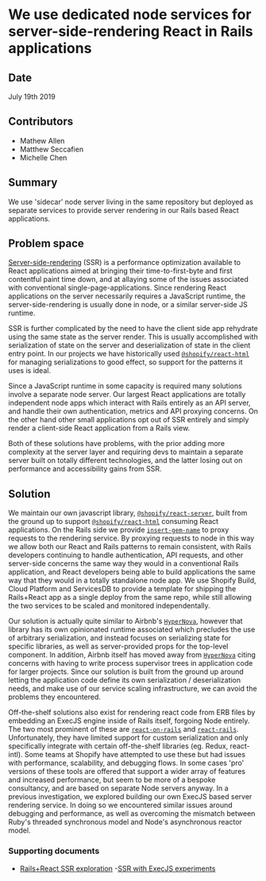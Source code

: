 # We use dedicated node services for server-side-rendering React in Rails applications

## Date

July 19th 2019

## Contributors

- Mathew Allen
- Matthew Seccafien
- Michelle Chen

## Summary

We use 'sidecar' node server living in the same repository but deployed as separate services to provide server rendering in our Rails based React applications.

## Problem space

[Server-side-rendering](https://reactjs.org/docs/react-dom-server.html) (SSR) is a performance optimization available to React applications aimed at bringing their time-to-first-byte and first contentful paint time down, and at allaying some of the issues associated with conventional single-page-applications. Since rendering React applications on the server necessarily requires a JavaScript runtime, the server-side-rendering is usually done in node, or a similar server-side JS runtime.

SSR is further complicated by the need to have the client side app rehydrate using the same state as the server render. This is usually accomplished with serialization of state on the server and deserialization of state in the client entry point. In our projects we have historically used [`@shopify/react-html`](https://github.com/Shopify/quilt/tree/master/packages/react-html) for managing serializations to good effect, so support for the patterns it uses is ideal.

Since a JavaScript runtime in some capacity is required many solutions involve a separate node server. Our largest React applications are totally independent node apps which interact with Rails entirely as an API server, and handle their own authentication, metrics and API proxying concerns. On the other hand other small applications opt out of SSR entirely and simply render a client-side React application from a Rails view.

Both of these solutions have problems, with the prior adding more complexity at the server layer and requiring devs to maintain a separate server built on totally different technologies, and the latter losing out on performance and accessibility gains from SSR.

## Solution

We maintain our own javascript library, [`@shopify/react-server`](https://github.com/Shopify/quilt/tree/master/packages/react-server), built from the ground up to support [`@shopify/react-html`](https://github.com/Shopify/quilt/tree/master/packages/react-html) consuming React applications. On the Rails side we provide [`insert-gem-name`](https://github.com/Shopify/sewing-kit) to proxy requests to the rendering service. By proxying requests to node in this way we allow both our React and Rails patterns to remain consistent, with Rails developers continuing to handle authentication, API requests, and other server-side concerns the same way they would in a conventional Rails application, and React developers being able to build applications the same way that they would in a totally standalone node app. We use Shopify Build, Cloud Platform and ServicesDB to provide a template for shipping the Rails+React app as a single deploy from the same repo, while still allowing the two services to be scaled and monitored independentally.

Our solution is actually quite similar to Airbnb's [`HyperNova`](https://github.com/airbnb/hypernova), however that library has its own opinionated runtime associated which precludes the use of arbitrary serialization, and instead focuses on serializing state for specific libraries, as well as server-provided props for the top-level component. In addition, Airbnb itself has moved away from [`HyperNova`](https://github.com/airbnb/hypernova) citing concerns with having to write process supervisor trees in application code for larger projects. Since our solution is built from the ground up around letting the application code define its own serialization / deserialization needs, and make use of our service scaling infrastructure, we can avoid the problems they encountered.

Off-the-shelf solutions also exist for rendering react code from ERB files by embedding an ExecJS engine inside of Rails itself, forgoing Node entirely. The two most prominent of these are [`react-on-rails`](https://github.com/shakacode/react_on_rails) and [`react-rails`](https://github.com/reactjs/react-rails). Unfortunately, they have limited support for custom serialization and only specifically integrate with certain off-the-shelf libraries (eg. Redux, react-intl). Some teams at Shopify have attempted to use these but had issues with performance, scalability, and debugging flows. In some cases 'pro' versions of these tools are offered that support a wider array of features and increased performance, but seem to be more of a bespoke consultancy, and are based on separate Node servers anyway. In a previous investigation, we explored building our own ExecJS based server rendering service. In doing so we encountered similar issues around debugging and performance, as well as overcoming the mismatch between Ruby's threaded synchronous model and Node's asynchronous reactor model.

### Supporting documents
- [Rails+React SSR exploration](https://docs.google.com/document/d/1gsCN0z9t89zWpUuqp6rWa8wJi6HrN6_FJMPyGz-U34A/edit#heading=h.ketzgarmm35m)
-[SSR with ExecJS experiments](https://docs.google.com/document/d/1XQbkubnP7trxEf-43ZDG7flZj1dUCg2fuXp1bmUlYRw/edit#heading=h.q92vciekm7ds)
